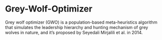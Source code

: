 # Grey-Wolf-Optimizer
Grey wolf optimizer (GWO) is a population-based meta-heuristics algorithm that simulates the leadership hierarchy and hunting mechanism of grey wolves in nature, and it’s proposed by Seyedali Mirjalili et al. in 2014.  
